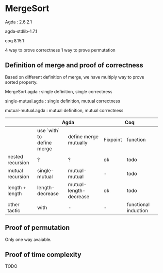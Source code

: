 # MergeSort

Agda : 2.6.2.1

agda-stdlib-1.7.1

coq  8.15.1

4 way to prove correctness
1 way to prove permutation

## Definition of merge and proof of correctness

Based on different definition of merge, we have multiply way to prove sorted property.

MergeSort.agda : single definition, single correctness

single-mutual.agda : single definition, mutual correctness

mutual-mutual.agda : mutual definition, mutual correctness

<table><thead><tr><th></th><th colspan="2">Agda</th><th colspan="2">Coq</th></tr></thead><tbody><tr><td></td><td>use `with` to <br>define merge</td><td>define merge <br>mutually</td><td>Fixpoint</td><td>function</td></tr><tr><td>nested<br>recursion</td><td>?</td><td>?</td><td>ok</td><td>todo</td></tr><tr><td>mutual<br>recursion</td><td>single-mutual</td><td>mutual-mutual</td><td>-</td><td>todo</td></tr><tr><td>length + length</td><td>length-decrease</td><td>mutual-length-decrease</td><td>ok</td><td>todo</td></tr><tr><td>other tactic</td><td>with</td><td>-</td><td>-</td><td>functional induction</td></tr></tbody></table>

## Proof of permutation
Only one way avaiable.

## Proof of time complexity
TODO

